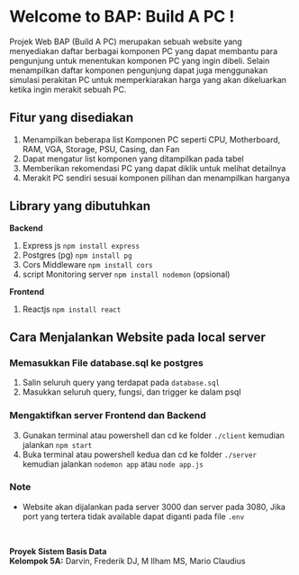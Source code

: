 # Welcome to BAP: Build A PC !

Projek Web BAP (Build A PC) merupakan sebuah website yang menyediakan 
daftar berbagai komponen PC yang dapat membantu para pengunjung
untuk menentukan komponen PC yang ingin dibeli. Selain menampilkan daftar komponen
pengunjung dapat juga menggunakan simulasi perakitan PC untuk memperkiarakan
harga yang akan dikeluarkan ketika ingin merakit sebuah PC.

## Fitur yang disediakan
1. Menampilkan beberapa list Komponen PC seperti CPU, Motherboard, RAM, VGA, Storage, PSU, Casing, dan Fan
2. Dapat mengatur list komponen yang ditampilkan pada tabel
3. Memberikan rekomendasi PC yang dapat diklik untuk melihat detailnya
4. Merakit PC sendiri sesuai komponen pilihan dan menampilkan harganya

## Library yang dibutuhkan</br>
<b>Backend</b>
1. Express js `npm install express`
2. Postgres (pg) `npm install pg`
3. Cors Middleware `npm install cors`
4. script Monitoring server `npm install nodemon` (opsional)

<b>Frontend</b>
1. Reactjs `npm install react`

## Cara Menjalankan Website pada local server
### Memasukkan File database.sql ke postgres
1. Salin seluruh query yang terdapat pada `database.sql`
2. Masukkan seluruh query, fungsi, dan trigger ke dalam psql 

### Mengaktifkan server Frontend dan Backend
3. Gunakan terminal atau powershell dan cd ke folder `./client` kemudian jalankan `npm start`
4. Buka terminal atau powershell kedua dan cd ke folder `./server` kemudian jalankan `nodemon app` atau `node app.js`

### Note
- Website akan dijalankan pada server 3000 dan server pada 3080, Jika port yang tertera tidak available dapat diganti pada file `.env`

</br>


<b>Proyek Sistem Basis Data </br>Kelompok 5A:</b>
Darvin, Frederik DJ, M Ilham MS, Mario Claudius
